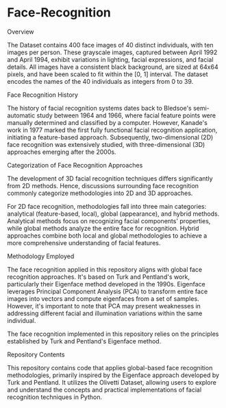 # Face-Recognition

Overview

The Dataset contains 400 face images of 40 distinct individuals, with ten images per person. These grayscale images, captured between April 1992 and April 1994, exhibit variations in lighting, facial expressions, and facial details. All images have a consistent black background, are sized at 64x64 pixels, and have been scaled to fit within the [0, 1] interval. The dataset encodes the names of the 40 individuals as integers from 0 to 39.

Face Recognition History

The history of facial recognition systems dates back to Bledsoe's semi-automatic study between 1964 and 1966, where facial feature points were manually determined and classified by a computer. However, Kanade's work in 1977 marked the first fully functional facial recognition application, initiating a feature-based approach. Subsequently, two-dimensional (2D) face recognition was extensively studied, with three-dimensional (3D) approaches emerging after the 2000s.

Categorization of Face Recognition Approaches

The development of 3D facial recognition techniques differs significantly from 2D methods. Hence, discussions surrounding face recognition commonly categorize methodologies into 2D and 3D approaches.

For 2D face recognition, methodologies fall into three main categories: analytical (feature-based, local), global (appearance), and hybrid methods. Analytical methods focus on recognizing facial components' properties, while global methods analyze the entire face for recognition. Hybrid approaches combine both local and global methodologies to achieve a more comprehensive understanding of facial features.

Methodology Employed

The face recognition applied in this repository aligns with global face recognition approaches. It's based on Turk and Pentland's work, particularly their Eigenface method developed in the 1990s. Eigenface leverages Principal Component Analysis (PCA) to transform entire face images into vectors and compute eigenfaces from a set of samples. However, it's important to note that PCA may present weaknesses in addressing different facial and illumination variations within the same individual.

The face recognition implemented in this repository relies on the principles established by Turk and Pentland's Eigenface method.

Repository Contents

This repository contains code that applies global-based face recognition methodologies, primarily inspired by the Eigenface approach developed by Turk and Pentland. It utilizes the Olivetti Dataset, allowing users to explore and understand the concepts and practical implementations of facial recognition techniques in Python.

